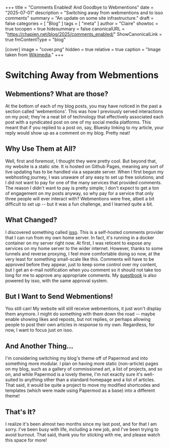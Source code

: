 +++
title = "Comments Enabled! And Goodbye to Webmentions"
date = "2025-07-01"
description = "Switching away from webmentions and to isso comments"
summary = "An update on some site infrastructure."
draft = false
categories = [ "Blog" ] 
tags = [ "meta" ]
author = "Claire"
showtoc = true
tocopen = true
hidesummary = false
canonicalURL = "https://chapien.net/blog/2025/comments_enabled/"
ShowCanonicalLink = true
fmContentType = "blog"

[cover]
image = "cover.png"
hidden = true
relative = true
caption = "Image taken from [Wikimedia](https://commons.wikimedia.org/wiki/File:Chat_bubbles.svg)."
+++
# Switching Away from Webmentions
## Webmentions? What are those?
At the bottom of each of my blog posts, you may have noticed in the past a section called 'webmentions'. This was how I previously served interactions on my post; they're a neat bit of technology that effectively associated each post with a syndicated post on one of my social media platforms. This meant that if you replied to a post on, say, Bluesky linking to my article, your reply would show up as a comment on my blog. Pretty neat! 
## Why Use Them at All?
Well, first and foremost, I thought they were pretty cool. But beyond that, my website is a static site. It is hosted on Github Pages, meaning any sort of live updating has to be handled via a separate server. When I first begun my webhosting journey, I was unaware of any easy to set up free solutions; and I did not want to pay for one of the many services that provided comments. The reason I didn't want to pay is pretty simple; I don't expect to get a ton of engagement on my posts anyway, so why pay for a service that only three people will ever interact with? Webmentions were free, albeit a bit difficult to set up -- but it was a fun challenge, and I learned quite a bit.
## What Changed?
I discovered something called [isso](https://isso-comments.de/). This is a self-hosted comments provider that I can run from my own home server. In fact, it's running in a docker container on my server right now. At first, I was reticent to expose any services on my home server to the wider internet. However, thanks to some tunnels and reverse proxying, I feel more comfortable doing so now, at the very least for something small-scale like this. Comments will have to be approved before they appear, just to keep some control over my content, but I get an e-mail notification when you comment so it should not take too long for me to approve any appropriate comments. My [guestbook](guestbook) is also powered by isso, with the same approval system.
## But I Want to Send Webmentions!
You still can! My website will still receive webmentions, it just won't display them anymore. I might do something with them down the road -- maybe enable showing likes and reposts, but not replies, or perhaps allowing people to post their own articles in response to my own. Regardless, for now, I want to focus just on isso.
## And Another Thing...
I'm considering switching my blog's theme off of Papermod and into something more modular. I plan on having more static (non-article) pages on my blog, such as a gallery of commissioned art, a list of projects, and so on, and while Papermod is a lovely theme, I'm not exactly sure it's well-suited to anything other than a standard homepage and a list of articles. That said, it would be quite a project to move my modified shortcodes and templates (which were made using Papermod as a base) into a different theme! 
## That's It?
I realize it's been almost two months since my last post, and for that I am sorry. I've been busy with life, including a new job, and I've been trying to avoid burnout. That said, thank you for sticking with me, and please watch this space for more!